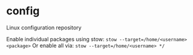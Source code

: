 config
======

Linux configuration repository

Enable individual packages using stow:
`stow --target=/home/<username> <package>`
Or enable all via:
`stow --target=/home/<username> */`
